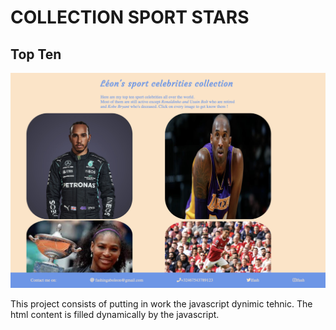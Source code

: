 # COLLECTION SPORT STARS

## Top Ten

![cover](images/readme.png)

This project consists of putting in work the javascript dynimic tehnic. The html content is filled dynamically by the javascript.